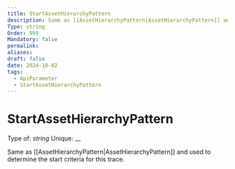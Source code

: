```yaml
---
title: StartAssetHierarchyPattern
description: Same as [[AssetHierarchyPattern|AssetHierarchyPattern]] and used to determine the start criteria for this trace.
Type: string
Order: 999
Mandatory: false
permalink: 
aliases: 
draft: false
date: 2024-10-02
tags:
  - ApiParameter
  - StartAssetHierarchyPattern
---
```

# StartAssetHierarchyPattern

Type of: _string_
Unique: __

Same as [[AssetHierarchyPattern|AssetHierarchyPattern]] and used to determine the start criteria for this trace.
